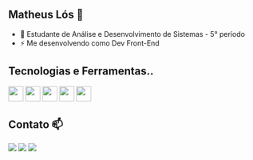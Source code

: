 ## Matheus Lós 👋

- 🔭 Estudante de Análise e Desenvolvimento de Sistemas - 5° período
- ⚡ Me desenvolvendo como Dev Front-End

## Tecnologias e Ferramentas..

<img src="https://cdn.jsdelivr.net/gh/devicons/devicon@latest/icons/javascript/javascript-original.svg" height="30"/> <img src="https://cdn.jsdelivr.net/gh/devicons/devicon@latest/icons/react/react-original.svg" height="30"/> <img src="https://cdn.jsdelivr.net/gh/devicons/devicon@latest/icons/html5/html5-original.svg" height="30"/> <img src="https://cdn.jsdelivr.net/gh/devicons/devicon@latest/icons/css3/css3-original.svg" height="30"/> <img src="https://cdn.jsdelivr.net/gh/devicons/devicon@latest/icons/git/git-original.svg" height="30"/>

## Contato 📫
<div>
<a href="https://instagram.com/matheusslos" target="_blank"><img loading="lazy" src="https://img.shields.io/badge/-Instagram-%23E4405F?style=for-the-badge&logo=instagram&logoColor=white" target="_blank"></a>
<a href = "mailto:mathlost4@gmail.com"><img loading="lazy" src="https://img.shields.io/badge/Gmail-D14836?style=for-the-badge&logo=gmail&logoColor=white" target="_blank"></a>
<a href="https://www.linkedin.com/in/matheus-los/" target="_blank"><img loading="lazy" src="https://img.shields.io/badge/-LinkedIn-%230077B5?style=for-the-badge&logo=linkedin&logoColor=white" target="_blank"></a>
</div>
<br><br>


          
          



<!--
**matheus-los/matheus-los** is a ✨ _special_ ✨ repository because its `README.md` (this file) appears on your GitHub profile.

Here are some ideas to get you started:

- 🔭 I’m currently working on ...
- 🌱 I’m currently learning ...
- 👯 I’m looking to collaborate on ...
- 🤔 I’m looking for help with ...
- 💬 Ask me about ...
- 📫 How to reach me: ...
- 😄 Pronouns: ...
- ⚡ Fun fact: ...
-->

